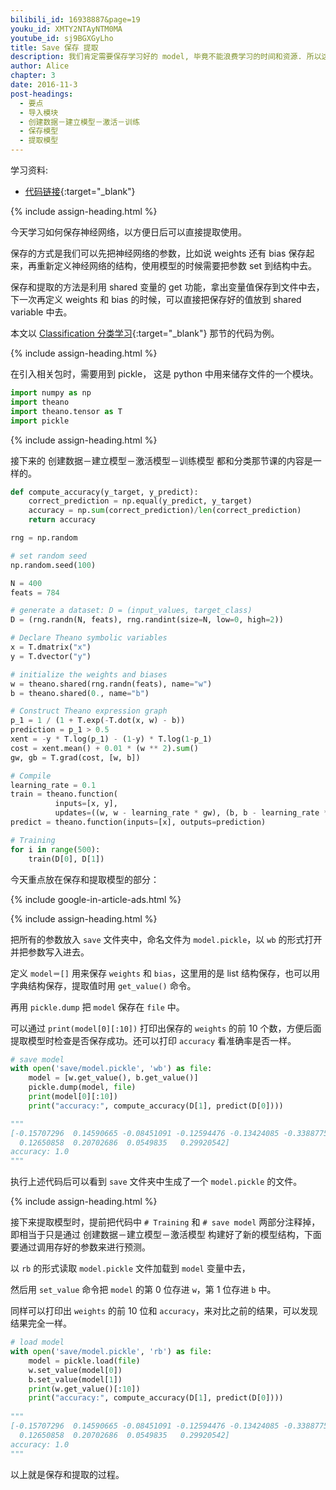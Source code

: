 ```yaml
---
bilibili_id: 16938887&page=19
youku_id: XMTY2NTAyNTM0MA
youtube_id: sj9BGXGyLho
title: Save 保存 提取
description: 我们肯定需要保存学习好的 model, 毕竟不能浪费学习的时间和资源. 所以这里讲到了如何保存和提取出已经学习好的 model 参数.
author: Alice
chapter: 3
date: 2016-11-3
post-headings:
  - 要点
  - 导入模块
  - 创建数据－建立模型－激活－训练
  - 保存模型
  - 提取模型
---
```



学习资料:
  * [代码链接](https://github.com/unitytutorial/tutorials/tree/master/theanoTUT/theano13_save){:target="_blank"}

{% include assign-heading.html %}

今天学习如何保存神经网络，以方便日后可以直接提取使用。

保存的方式是我们可以先把神经网络的参数，比如说 weights 还有 bias 保存起来，再重新定义神经网络的结构，使用模型的时候需要把参数 set 到结构中去。

保存和提取的方法是利用 shared 变量的 get 功能，拿出变量值保存到文件中去，
下一次再定义 weights 和 bias 的时候，可以直接把保存好的值放到 shared variable 中去。


本文以 [Classification 分类学习](https://unitytutorial.github.io/tutorials/machine-learning/theano/3-4-classification/){:target="_blank"} 那节的代码为例。




{% include assign-heading.html %}

在引入相关包时，需要用到 pickle， 这是 python 中用来储存文件的一个模块。

```python
import numpy as np
import theano
import theano.tensor as T
import pickle
```

{% include assign-heading.html %}

接下来的 创建数据－建立模型－激活模型－训练模型 都和分类那节课的内容是一样的。

```python
def compute_accuracy(y_target, y_predict):
    correct_prediction = np.equal(y_predict, y_target)
    accuracy = np.sum(correct_prediction)/len(correct_prediction)
    return accuracy

rng = np.random

# set random seed
np.random.seed(100)

N = 400
feats = 784

# generate a dataset: D = (input_values, target_class)
D = (rng.randn(N, feats), rng.randint(size=N, low=0, high=2))

# Declare Theano symbolic variables
x = T.dmatrix("x")
y = T.dvector("y")

# initialize the weights and biases
w = theano.shared(rng.randn(feats), name="w")
b = theano.shared(0., name="b")

# Construct Theano expression graph
p_1 = 1 / (1 + T.exp(-T.dot(x, w) - b))
prediction = p_1 > 0.5
xent = -y * T.log(p_1) - (1-y) * T.log(1-p_1)
cost = xent.mean() + 0.01 * (w ** 2).sum()
gw, gb = T.grad(cost, [w, b])

# Compile
learning_rate = 0.1
train = theano.function(
          inputs=[x, y],
          updates=((w, w - learning_rate * gw), (b, b - learning_rate * gb)))
predict = theano.function(inputs=[x], outputs=prediction)

# Training
for i in range(500):
    train(D[0], D[1])
```

今天重点放在保存和提取模型的部分：

{% include google-in-article-ads.html %}

{% include assign-heading.html %}

把所有的参数放入 `save` 文件夹中，命名文件为 `model.pickle`，以 `wb` 的形式打开并把参数写入进去。

定义 `model＝[]` 用来保存 `weights` 和 `bias`，这里用的是 list 结构保存，也可以用字典结构保存，提取值时用 `get_value()` 命令。

再用 `pickle.dump` 把 `model` 保存在 `file` 中。

可以通过 `print(model[0][:10])` 打印出保存的 `weights` 的前 10 个数，方便后面提取模型时检查是否保存成功。还可以打印 `accuracy` 看准确率是否一样。


```python
# save model
with open('save/model.pickle', 'wb') as file:
    model = [w.get_value(), b.get_value()]
    pickle.dump(model, file)
    print(model[0][:10])
    print("accuracy:", compute_accuracy(D[1], predict(D[0])))

"""
[-0.15707296  0.14590665 -0.08451091 -0.12594476 -0.13424085 -0.33887753
  0.12650858  0.20702686  0.0549835   0.29920542]
accuracy: 1.0
"""
```

执行上述代码后可以看到 `save` 文件夹中生成了一个 `model.pickle` 的文件。


{% include assign-heading.html %}

接下来提取模型时，提前把代码中 `# Training` 和 `# save model` 两部分注释掉，即相当于只是通过 创建数据－建立模型－激活模型 构建好了新的模型结构，下面要通过调用存好的参数来进行预测。

以 `rb` 的形式读取 `model.pickle` 文件加载到 `model` 变量中去，

然后用 `set_value` 命令把 `model` 的第 0 位存进 `w`，第 1 位存进 `b` 中。

同样可以打印出 `weights` 的前 10 位和 `accuracy`，来对比之前的结果，可以发现结果完全一样。


```python
# load model
with open('save/model.pickle', 'rb') as file:
    model = pickle.load(file)
    w.set_value(model[0])
    b.set_value(model[1])
    print(w.get_value()[:10])
    print("accuracy:", compute_accuracy(D[1], predict(D[0])))
    
"""
[-0.15707296  0.14590665 -0.08451091 -0.12594476 -0.13424085 -0.33887753
  0.12650858  0.20702686  0.0549835   0.29920542]
accuracy: 1.0
"""
```

以上就是保存和提取的过程。
